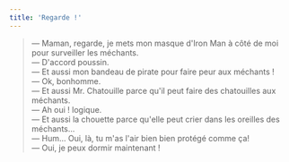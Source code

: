 ```yaml
---
title: 'Regarde !'
---
```


> — Maman, regarde, je mets mon masque d'Iron Man à côté de moi pour surveiller
> les méchants.  
> — D'accord poussin.  
> — Et aussi mon bandeau de pirate pour faire peur aux méchants !  
> — Ok, bonhomme.  
> — Et aussi Mr. Chatouille parce qu'il peut faire des chatouilles aux
> méchants.  
> — Ah oui ! logique.  
> — Et aussi la chouette parce qu'elle peut crier dans les oreilles des
> méchants...  
> — Hum... Oui, là, tu m'as l'air bien bien protégé comme ça!  
> — Oui, je peux dormir maintenant !
